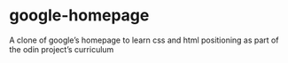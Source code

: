 # google-homepage

A clone of google’s homepage to learn css and html positioning as part of the odin project’s curriculum